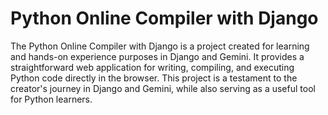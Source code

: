 # Python Online Compiler with Django

The Python Online Compiler with Django is a project created for learning and hands-on experience purposes in Django and Gemini. It provides a straightforward web application for writing, compiling, and executing Python code directly in the browser. This project is a testament to the creator's journey in Django and Gemini, while also serving as a useful tool for Python learners.
